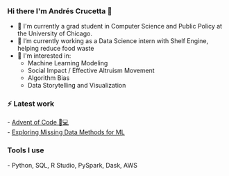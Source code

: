 ### Hi there I'm Andrés Crucetta 👋

- 🌱 I'm currently a grad student in Computer Science and Public Policy at the University of Chicago. 
- 🔭 I’m currently working as a Data Science intern with Shelf Engine, helping reduce food waste
- 💬 I'm interested in:
  -  Machine Learning Modeling
  -  Social Impact / Effective Altruism Movement
  -  Algorithm Bias
  -  Data Storytelling and Visualization

<h3>⚡ Latest work</h3>
  - <a href = "https://github.com/acrucetta/advent_of_code">Advent of Code 🎄💻</a>
   <br>
  - <a href = "https://github.com/acrucetta/missing_data_project">Exploring Missing Data Methods for ML</a>
<h3>Tools I use </h3>
  - Python, SQL, R Studio, PySpark, Dask, AWS
<!--
**acrucetta/acrucetta** is a ✨ _special_ ✨ repository because its `README.md` (this file) appears on your GitHub profile.

Here are some ideas to get you started:

- 🔭 I’m currently working on ...
- 🌱 I’m currently learning ...
- 👯 I’m looking to collaborate on ...
- 🤔 I’m looking for help with ...
- 💬 Ask me about ...
- 📫 How to reach me: ...
- 😄 Pronouns: ...
- ⚡ Fun fact: ...
-->
